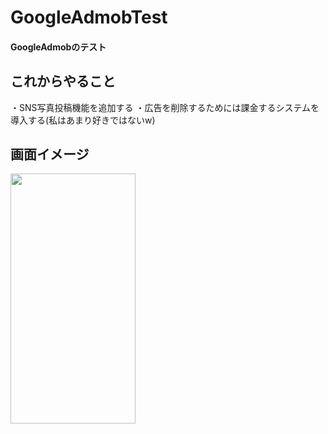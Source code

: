 # GoogleAdmobTest

<h4>GoogleAdmobのテスト</h4>


<h2>これからやること</h2>
・SNS写真投稿機能を追加する
・広告を削除するためには課金するシステムを導入する(私はあまり好きではないw)

<h2>画面イメージ</h2>

<p>
  <img src="" width="200" height="400">
</p>

